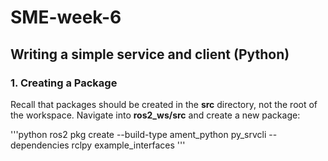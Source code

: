 # SME-week-6

## Writing a simple service and client (Python)
### 1. Creating a Package

Recall that packages should be created in the __src__ directory, not the root of the workspace. Navigate into __ros2_ws/src__ and create a new package:

'''python
ros2 pkg create --build-type ament_python py_srvcli --dependencies rclpy example_interfaces
'''
